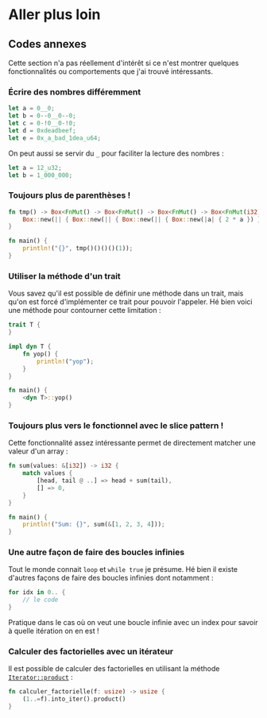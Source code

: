 # Aller plus loin

## Codes annexes

Cette section n'a pas réellement d'intérêt si ce n'est montrer quelques fonctionnalités ou comportements que j'ai trouvé intéressants.

### Écrire des nombres différemment

```Rust
let a = 0__0;
let b = 0--0__0--0;
let c = 0-!0__0-!0;
let d = 0xdeadbeef;
let e = 0x_a_bad_1dea_u64;
```

On peut aussi se servir du `_` pour faciliter la lecture des nombres :

```Rust
let a = 12_u32;
let b = 1_000_000;
```

### Toujours plus de parenthèses !

```Rust
fn tmp() -> Box<FnMut() -> Box<FnMut() -> Box<FnMut() -> Box<FnMut(i32) -> i32>>>> {
    Box::new(|| { Box::new(|| { Box::new(|| { Box::new(|a| { 2 * a }) }) }) })
}

fn main() {
    println!("{}", tmp()()()()(1));
}
```

### Utiliser la méthode d'un trait

Vous savez qu'il est possible de définir une méthode dans un trait, mais qu'on est forcé d'implémenter ce trait pour pouvoir l'appeler. Hé bien voici une méthode pour contourner cette limitation :

```Rust
trait T {
}

impl dyn T {
    fn yop() {
        println!("yop");
    }
}

fn main() {
    <dyn T>::yop()
}
```

### Toujours plus vers le fonctionnel avec le slice pattern !

Cette fonctionnalité assez intéressante permet de directement matcher une valeur d'un array :

```rust
fn sum(values: &[i32]) -> i32 {
    match values {
        [head, tail @ ..] => head + sum(tail),
        [] => 0,
    }
}

fn main() {
    println!("Sum: {}", sum(&[1, 2, 3, 4]));
}
```

### Une autre façon de faire des boucles infinies

Tout le monde connait `loop` et `while true` je présume. Hé bien il existe d'autres façons de faire des boucles infinies dont notamment :

```rust
for idx in 0.. {
    // le code
}
```

Pratique dans le cas où on veut une boucle infinie avec un index pour savoir à quelle itération on en est !

### Calculer des factorielles avec un itérateur

Il est possible de calculer des factorielles en utilisant la méthode [`Iterator::product`](https://doc.rust-lang.org/std/iter/trait.Product.html#tymethod.product) :

```Rust
fn calculer_factorielle(f: usize) -> usize {
    (1..=f).into_iter().product()
}
```
